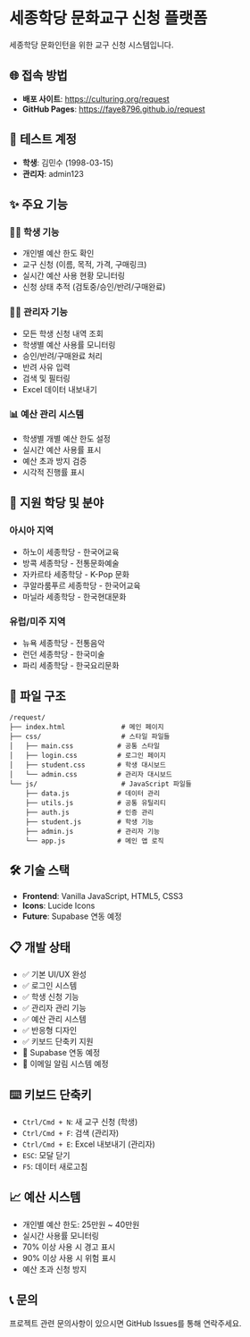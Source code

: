 # 세종학당 문화교구 신청 플랫폼

세종학당 문화인턴을 위한 교구 신청 시스템입니다.

## 🌐 접속 방법
- **배포 사이트**: https://culturing.org/request
- **GitHub Pages**: https://faye8796.github.io/request

## 🔑 테스트 계정
- **학생**: 김민수 (1998-03-15)
- **관리자**: admin123

## ✨ 주요 기능

### 👨‍🎓 학생 기능
- 개인별 예산 한도 확인
- 교구 신청 (이름, 목적, 가격, 구매링크)
- 실시간 예산 사용 현황 모니터링
- 신청 상태 추적 (검토중/승인/반려/구매완료)

### 👩‍💼 관리자 기능  
- 모든 학생 신청 내역 조회
- 학생별 예산 사용률 모니터링
- 승인/반려/구매완료 처리
- 반려 사유 입력
- 검색 및 필터링
- Excel 데이터 내보내기

### 📊 예산 관리 시스템
- 학생별 개별 예산 한도 설정
- 실시간 예산 사용률 표시
- 예산 초과 방지 검증
- 시각적 진행률 표시

## 🏫 지원 학당 및 분야

### 아시아 지역
- 하노이 세종학당 - 한국어교육
- 방콕 세종학당 - 전통문화예술  
- 자카르타 세종학당 - K-Pop 문화
- 쿠알라룸푸르 세종학당 - 한국어교육
- 마닐라 세종학당 - 한국현대문화

### 유럽/미주 지역
- 뉴욕 세종학당 - 전통음악
- 런던 세종학당 - 한국미술
- 파리 세종학당 - 한국요리문화

## 📁 파일 구조
```
/request/
├── index.html              # 메인 페이지
├── css/                    # 스타일 파일들
│   ├── main.css           # 공통 스타일
│   ├── login.css          # 로그인 페이지
│   ├── student.css        # 학생 대시보드
│   └── admin.css          # 관리자 대시보드
└── js/                     # JavaScript 파일들
    ├── data.js            # 데이터 관리
    ├── utils.js           # 공통 유틸리티
    ├── auth.js            # 인증 관리
    ├── student.js         # 학생 기능
    ├── admin.js           # 관리자 기능
    └── app.js             # 메인 앱 로직
```

## 🛠 기술 스택
- **Frontend**: Vanilla JavaScript, HTML5, CSS3
- **Icons**: Lucide Icons
- **Future**: Supabase 연동 예정

## 📋 개발 상태
- ✅ 기본 UI/UX 완성
- ✅ 로그인 시스템
- ✅ 학생 신청 기능
- ✅ 관리자 관리 기능
- ✅ 예산 관리 시스템
- ✅ 반응형 디자인
- ✅ 키보드 단축키 지원
- 🔄 Supabase 연동 예정
- 🔄 이메일 알림 시스템 예정

## ⌨️ 키보드 단축키
- `Ctrl/Cmd + N`: 새 교구 신청 (학생)
- `Ctrl/Cmd + F`: 검색 (관리자)
- `Ctrl/Cmd + E`: Excel 내보내기 (관리자)
- `ESC`: 모달 닫기
- `F5`: 데이터 새로고침

## 📈 예산 시스템
- 개인별 예산 한도: 25만원 ~ 40만원
- 실시간 사용률 모니터링
- 70% 이상 사용 시 경고 표시
- 90% 이상 사용 시 위험 표시
- 예산 초과 신청 방지

## 📞 문의
프로젝트 관련 문의사항이 있으시면 GitHub Issues를 통해 연락주세요.